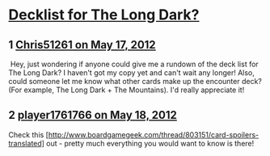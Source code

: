 # [Decklist for The Long Dark?](https://community.fantasyflightgames.com/topic/64740-decklist-for-the-long-dark/)

## 1 [Chris51261 on May 17, 2012](https://community.fantasyflightgames.com/topic/64740-decklist-for-the-long-dark/?do=findComment&comment=632525)

 Hey, just wondering if anyone could give me a rundown of the deck list for The Long Dark? I haven't got my copy yet and can't wait any longer! Also, could someone let me know what other cards make up the encounter deck? (For example, The Long Dark + The Mountains). I'd really appreciate it!

## 2 [player1761766 on May 18, 2012](https://community.fantasyflightgames.com/topic/64740-decklist-for-the-long-dark/?do=findComment&comment=632576)

Check this [http://www.boardgamegeek.com/thread/803151/card-spoilers-translated] out - pretty much everything you would want to know is there!

